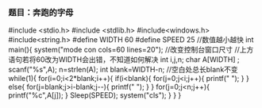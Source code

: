 ### 题目：奔跑的字母
#include <stdio.h>
#include <stdlib.h>
#include<windows.h>
#include<string.h>
#define WIDTH 60
#define SPEED 25  //数值越小越快 
int main(){
	system("mode con cols=60 lines=20");  //改变控制台窗口尺寸 
	//上方语句若将60改为WIDTH会出错，不知道如何解决 
	int i,j,n;
	char A[WIDTH] ;
	scanf("%s",A);
	n=strlen(A);
	int blank=WIDTH-n;   //空白处总长blank不变 
	while(1){
		for(i=0;i<2*blank;i++){
			if(i<blank){
				for(j=0;j<i;j++){
					printf(" ");
				}
			}
			else{
				for(j=blank;j>i-blank;j--){
					printf(" ");
				}
			}
			for(j=0;j<n;j++){
				printf("%c",A[j]);
			}
			Sleep(SPEED);
			system("cls");
	}
	}
} 
